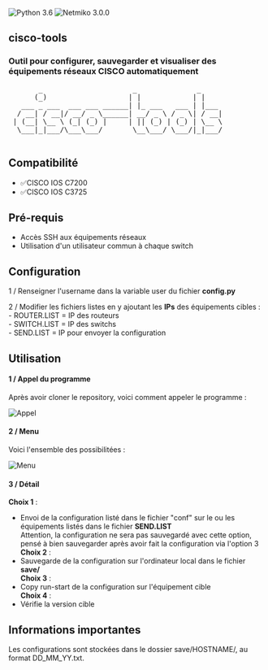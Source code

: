 ![Python 3.6](https://img.shields.io/badge/python-3.6%2B-green)
![Netmiko 3.0.0](https://img.shields.io/badge/netmiko-3.0.0-yellow)

## cisco-tools

### Outil pour configurer, sauvegarder et visualiser des équipements réseaux CISCO automatiquement
<pre>
       _                     _              _     
      (_)                   | |            | |    
   ___ _ ___  ___ ___ ______| |_ ___   ___ | |___ 
  / __| / __|/ __/ _ \______| __/ _ \ / _ \| / __|
 | (__| \__ \ (_| (_) |     | || (_) | (_) | \__ \
  \___|_|___/\___\___/       \__\___/ \___/|_|___/
                                                  
</pre>

## Compatibilité
 - :white_check_mark:CISCO IOS C7200
 - :white_check_mark:CISCO IOS C3725

## Pré-requis
 - Accès SSH aux équipements réseaux
 - Utilisation d'un utilisateur commun à chaque switch
 
## Configuration

1 /  Renseigner l'username dans la variable user du fichier **config.py**

2 / Modifier les fichiers listes en y ajoutant les **IPs** des équipements cibles :<br> 
             - ROUTER.LIST = IP des routeurs<br>
             - SWITCH.LIST = IP des switchs<br>
             - SEND.LIST = IP pour envoyer la configuration
## Utilisation

#### 1 / Appel du programme 

Après avoir cloner le repository, voici comment appeler le programme :

![Appel](https://zupimages.net/up/20/16/39j1.png)

#### 2 / Menu 

Voici l'ensemble des possibilitées :

![Menu](https://zupimages.net/up/20/16/lovi.png)

#### 3 / Détail

**Choix 1** :<br>
 -  Envoi de la configuration listé dans le fichier "conf" sur le ou les équipements listés dans le fichier **SEND.LIST**
       <br>Attention, la configuration ne sera pas sauvegardé avec cette option, pensé à bien sauvegarder après avoir fait la configuration via l'option 3<br>
**Choix 2** :<br>
  - Sauvegarde de la configuration sur l'ordinateur local dans le fichier **save/** <br>
**Choix 3** :<br>
 - Copy run-start de la configuration sur l'équipement cible <br>
**Choix 4** :<br>
 - Vérifie la version cible
       
## Informations importantes

Les configurations sont stockées dans le dossier save/HOSTNAME/, au format DD_MM_YY.txt.

